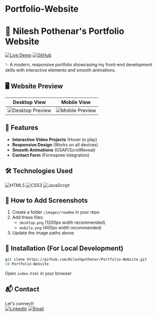 # Portfolio-Website
# 🌟 Nilesh Pothenar's Portfolio Website

[![Live Demo](https://img.shields.io/badge/View-Live_Demo-green?style=for-the-badge)](https://nileshpothenar.github.io/Portfolio-Website/)
[![GitHub](https://img.shields.io/badge/GitHub-Repo-blue?style=for-the-badge)](https://github.com/Nileshpothenar/Portfolio-Website)

✨ A modern, responsive portfolio showcasing my front-end development skills with interactive elements and smooth animations.

## 🖥️ Website Preview
| Desktop View | Mobile View |
|--------------|-------------|
| ![Desktop Preview](./images/readme/desktop.png) | ![Mobile Preview](./images/readme/mobile.png) |

## 🚀 Features
- **Interactive Video Projects** (Hover to play)
- **Responsive Design** (Works on all devices)
- **Smooth Animations** (GSAP/ScrollReveal)
- **Contact Form** (Formspree integration)

## 🛠️ Technologies Used
![HTML5](https://img.shields.io/badge/HTML5-E34F26?style=flat&logo=html5&logoColor=white)
![CSS3](https://img.shields.io/badge/CSS3-1572B6?style=flat&logo=css3&logoColor=white)
![JavaScript](https://img.shields.io/badge/JavaScript-F7DF1E?style=flat&logo=javascript&logoColor=black)

## 📸 How to Add Screenshots
1. Create a folder `/images/readme` in your repo
2. Add these files:
   - `desktop.png` (1200px width recommended)
   - `mobile.png` (400px width recommended)
3. Update the image paths above

## 🔧 Installation (For Local Development)
```bash
git clone https://github.com/Nileshpothenar/Portfolio-Website.git
cd Portfolio-Website
```
Open `index.html` in your browser

## 📬 Contact
Let's connect!  
[![LinkedIn](https://img.shields.io/badge/LinkedIn-Connect-blue?style=flat&logo=linkedin)](https://www.linkedin.com/in/nileshpothenar6036)
[![Email](https://img.shields.io/badge/Email-Me-red?style=flat&logo=gmail)](mailto:pothenarnilesh@gmail.com)
